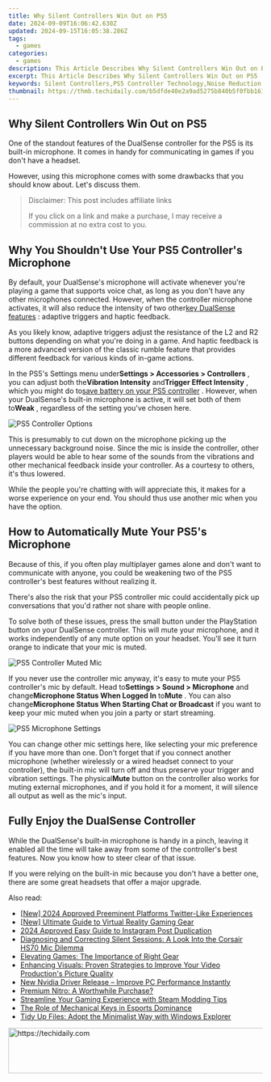 ```yaml
---
title: Why Silent Controllers Win Out on PS5
date: 2024-09-09T16:06:42.630Z
updated: 2024-09-15T16:05:38.286Z
tags:
  - games
categories:
  - games
description: This Article Describes Why Silent Controllers Win Out on PS5
excerpt: This Article Describes Why Silent Controllers Win Out on PS5
keywords: Silent Controllers,PS5 Controller Technology,Noise Reduction in Gaming,Quiet PlayStation Accessories,Stealth Gaming Experience,Sony PlayStation 5 Innovations,Gaming Noise Management
thumbnail: https://thmb.techidaily.com/b5dfde40e2a9ad5275b840b5f0fbb161aac4de7d7745911720b5a34076945390.jpg
---
```


## Why Silent Controllers Win Out on PS5

 One of the standout features of the DualSense controller for the PS5 is its built-in microphone. It comes in handy for communicating in games if you don't have a headset.

 However, using this microphone comes with some drawbacks that you should know about. Let's discuss them.

>  Disclaimer: This post includes affiliate links
>
>  If you click on a link and make a purchase, I may receive a commission at no extra cost to you.
>

## Why You Shouldn't Use Your PS5 Controller's Microphone

 By default, your DualSense's microphone will activate whenever you're playing a game that supports voice chat, as long as you don't have any other microphones connected. However, when the controller microphone activates, it will also reduce the intensity of two other[key DualSense features](https://www.makeuseof.com/ps5-dualsense-controller-hidden-features/) : adaptive triggers and haptic feedback.

 As you likely know, adaptive triggers adjust the resistance of the L2 and R2 buttons depending on what you're doing in a game. And haptic feedback is a more advanced version of the classic rumble feature that provides different feedback for various kinds of in-game actions.

 In the PS5's Settings menu under**Settings > Accessories > Controllers** , you can adjust both the**Vibration Intensity** and**Trigger Effect Intensity** , which you might do to[save battery on your PS5 controller](http://www.makeuseof.com/save-battery-life-ps5-dualsense-controller/) . However, when your DualSense's built-in microphone is active, it will set both of them to**Weak** , regardless of the setting you've chosen here.

![PS5 Controller Options](https://static1.makeuseofimages.com/wordpress/wp-content/uploads/2021/02/PS5-Controller-Options.jpg)

 This is presumably to cut down on the microphone picking up the unnecessary background noise. Since the mic is inside the controller, other players would be able to hear some of the sounds from the vibrations and other mechanical feedback inside your controller. As a courtesy to others, it's thus lowered.

 While the people you're chatting with will appreciate this, it makes for a worse experience on your end. You should thus use another mic when you have the option.

## How to Automatically Mute Your PS5's Microphone

 Because of this, if you often play multiplayer games alone and don't want to communicate with anyone, you could be weakening two of the PS5 controller's best features without realizing it.

 There's also the risk that your PS5 controller mic could accidentally pick up conversations that you'd rather not share with people online.

 To solve both of these issues, press the small button under the PlayStation button on your DualSense controller. This will mute your microphone, and it works independently of any mute option on your headset. You'll see it turn orange to indicate that your mic is muted.

![PS5 Controller Muted Mic](https://static1.makeuseofimages.com/wordpress/wp-content/uploads/2021/02/PS5-Controller-Muted-Mic.jpg)

 If you never use the controller mic anyway, it's easy to mute your PS5 controller's mic by default. Head to**Settings > Sound > Microphone** and change**Microphone Status When Logged In** to**Mute** . You can also change**Microphone Status When Starting Chat or Broadcast** if you want to keep your mic muted when you join a party or start streaming.

![PS5 Microphone Settings](https://static1.makeuseofimages.com/wordpress/wp-content/uploads/2021/02/PS5-Microphone-Settings.jpg)

 You can change other mic settings here, like selecting your mic preference if you have more than one. Don't forget that if you connect another microphone (whether wirelessly or a wired headset connect to your controller), the built-in mic will turn off and thus preserve your trigger and vibration settings. The physical**Mute** button on the controller also works for muting external microphones, and if you hold it for a moment, it will silence all output as well as the mic's input.

## Fully Enjoy the DualSense Controller

 While the DualSense's built-in microphone is handy in a pinch, leaving it enabled all the time will take away from some of the controller's best features. Now you know how to steer clear of that issue.

 If you were relying on the built-in mic because you don't have a better one, there are some great headsets that offer a major upgrade.

<ins class="adsbygoogle"
     style="display:block"
     data-ad-format="autorelaxed"
     data-ad-client="ca-pub-7571918770474297"
     data-ad-slot="1223367746"></ins>

<ins class="adsbygoogle"
     style="display:block"
     data-ad-client="ca-pub-7571918770474297"
     data-ad-slot="8358498916"
     data-ad-format="auto"
     data-full-width-responsive="true"></ins>

<span class="atpl-alsoreadstyle">Also read:</span>
<div><ul>
<li><a href="https://twitter-videos.techidaily.com/new-2024-approved-preeminent-platforms-twitter-like-experiences/"><u>[New] 2024 Approved Preeminent Platforms Twitter-Like Experiences</u></a></li>
<li><a href="https://vp-tips.techidaily.com/new-ultimate-guide-to-virtual-reality-gaming-gear/"><u>[New] Ultimate Guide to Virtual Reality Gaming Gear</u></a></li>
<li><a href="https://instagram-videos.techidaily.com/2024-approved-easy-guide-to-instagram-post-duplication/"><u>2024 Approved Easy Guide to Instagram Post Duplication</u></a></li>
<li><a href="https://tiktok-videos.techidaily.com/diagnosing-and-correcting-silent-sessions-a-look-into-the-corsair-hs70-mic-dilemma/"><u>Diagnosing and Correcting Silent Sessions: A Look Into the Corsair HS70 Mic Dilemma</u></a></li>
<li><a href="https://games-able.techidaily.com/elevating-games-the-importance-of-right-gear/"><u>Elevating Games: The Importance of Right Gear</u></a></li>
<li><a href="https://some-approaches.techidaily.com/enhancing-visuals-proven-strategies-to-improve-your-video-productions-picture-quality/"><u>Enhancing Visuals: Proven Strategies to Improve Your Video Production's Picture Quality</u></a></li>
<li><a href="https://games-able.techidaily.com/new-nvidia-driver-release-improve-pc-performance-instantly/"><u>New Nvidia Driver Release – Improve PC Performance Instantly</u></a></li>
<li><a href="https://games-able.techidaily.com/premium-nitro-a-worthwhile-purchase/"><u>Premium Nitro: A Worthwhile Purchase?</u></a></li>
<li><a href="https://games-able.techidaily.com/streamline-your-gaming-experience-with-steam-modding-tips/"><u>Streamline Your Gaming Experience with Steam Modding Tips</u></a></li>
<li><a href="https://games-able.techidaily.com/the-role-of-mechanical-keys-in-esports-dominance/"><u>The Role of Mechanical Keys in Esports Dominance</u></a></li>
<li><a href="https://win11.techidaily.com/tidy-up-files-adopt-the-minimalist-way-with-windows-explorer/"><u>Tidy Up Files: Adopt the Minimalist Way with Windows Explorer</u></a></li>
</ul></div>

<!-- affiliate ads begin -->
<a href="https://ephamedtechinc.pxf.io/c/5597632/2137228/26400" target="_top" id="2137228">
  <img src="//a.impactradius-go.com/display-ad/26400-2137228" border="0" alt="https://techidaily.com" width="728" height="90"/>
</a>
<img height="0" width="0" src="https://ephamedtechinc.pxf.io/i/5597632/2137228/26400" style="position:absolute;visibility:hidden;" border="0" />
<!-- affiliate ads end -->

